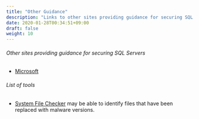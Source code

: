 ```yaml
---
title: "Other Guidance"
description: "Links to other sites providing guidance for securing SQL Servers"
date: 2020-01-28T00:34:51+09:00
draft: false
weight: 10
---
```


###### Other sites providing guidance for securing SQL Servers

* [Microsoft](https://docs.microsoft.com/en-us/sql/relational-databases/security/securing-sql-server)


###### List of tools

* [System File Checker](https://docs.microsoft.com/en-us/troubleshoot/windows-server/deployment/system-file-checker) may be able to identify files that have been replaced with malware versions.
